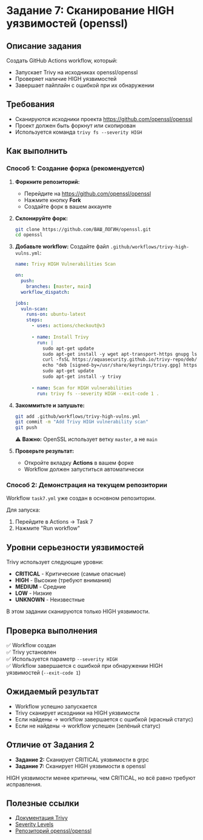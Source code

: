 # Задание 7: Сканирование HIGH уязвимостей (openssl)

## Описание задания
Создать GitHub Actions workflow, который:
- Запускает Trivy на исходниках openssl/openssl
- Проверяет наличие HIGH уязвимостей
- Завершает пайплайн с ошибкой при их обнаружении

## Требования
- Сканируются исходники проекта https://github.com/openssl/openssl
- Проект должен быть форкнут или скопирован
- Используется команда `trivy fs --severity HIGH`

## Как выполнить

### Способ 1: Создание форка (рекомендуется)

1. **Форкните репозиторий:**
   - Перейдите на https://github.com/openssl/openssl
   - Нажмите кнопку **Fork**
   - Создайте форк в вашем аккаунте

2. **Склонируйте форк:**
   ```bash
   git clone https://github.com/ВАШ_ЛОГИН/openssl.git
   cd openssl
   ```

3. **Добавьте workflow:**
   Создайте файл `.github/workflows/trivy-high-vulns.yml`:
   ```yaml
   name: Trivy HIGH Vulnerabilities Scan
   
   on:
     push:
       branches: [master, main]
     workflow_dispatch:
   
   jobs:
     vuln-scan:
       runs-on: ubuntu-latest
       steps:
         - uses: actions/checkout@v3
         
         - name: Install Trivy
           run: |
             sudo apt-get update
             sudo apt-get install -y wget apt-transport-https gnupg lsb-release
             curl -fsSL https://aquasecurity.github.io/trivy-repo/deb/public.key | sudo gpg --dearmor -o /usr/share/keyrings/trivy.gpg
             echo "deb [signed-by=/usr/share/keyrings/trivy.gpg] https://aquasecurity.github.io/trivy-repo/deb $(lsb_release -cs) main" | sudo tee /etc/apt/sources.list.d/trivy.list
             sudo apt-get update
             sudo apt-get install -y trivy
         
         - name: Scan for HIGH vulnerabilities
           run: trivy fs --severity HIGH --exit-code 1 .
   ```

4. **Закоммитьте и запушьте:**
   ```bash
   git add .github/workflows/trivy-high-vulns.yml
   git commit -m "Add Trivy HIGH vulnerability scan"
   git push
   ```
   
   ⚠️ **Важно:** OpenSSL использует ветку `master`, а не `main`

5. **Проверьте результат:**
   - Откройте вкладку **Actions** в вашем форке
   - Workflow должен запуститься автоматически

### Способ 2: Демонстрация на текущем репозитории

Workflow `task7.yml` уже создан в основном репозитории.

Для запуска:
1. Перейдите в Actions → Task 7
2. Нажмите "Run workflow"

## Уровни серьезности уязвимостей

Trivy использует следующие уровни:
- **CRITICAL** - Критические (самые опасные)
- **HIGH** - Высокие (требуют внимания)
- **MEDIUM** - Средние
- **LOW** - Низкие
- **UNKNOWN** - Неизвестные

В этом задании сканируются только HIGH уязвимости.

## Проверка выполнения

✅ Workflow создан  
✅ Trivy установлен  
✅ Используется параметр `--severity HIGH`  
✅ Workflow завершается с ошибкой при обнаружении HIGH уязвимостей (`--exit-code 1`)

## Ожидаемый результат

- Workflow успешно запускается
- Trivy сканирует исходники на HIGH уязвимости
- Если найдены → workflow завершается с ошибкой (красный статус)
- Если не найдены → workflow успешен (зелёный статус)

## Отличие от Задания 2

- **Задание 2:** Сканирует CRITICAL уязвимости в grpc
- **Задание 7:** Сканирует HIGH уязвимости в openssl

HIGH уязвимости менее критичны, чем CRITICAL, но всё равно требуют исправления.

## Полезные ссылки

- [Документация Trivy](https://aquasecurity.github.io/trivy/)
- [Severity Levels](https://aquasecurity.github.io/trivy/latest/docs/scanner/vulnerability/#severity-selection)
- [Репозиторий openssl/openssl](https://github.com/openssl/openssl)
